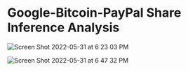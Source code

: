 # Google-Bitcoin-PayPal Share Inference Analysis
![Screen Shot 2022-05-31 at 6 23 03 PM](https://user-images.githubusercontent.com/72911176/171305898-de7b799a-af9b-41e8-9f1f-ce8c4891bbe7.png)

![Screen Shot 2022-05-31 at 6 47 32 PM](https://user-images.githubusercontent.com/72911176/171306448-d460a904-1e72-4121-a41c-86dbaa783d76.png)
